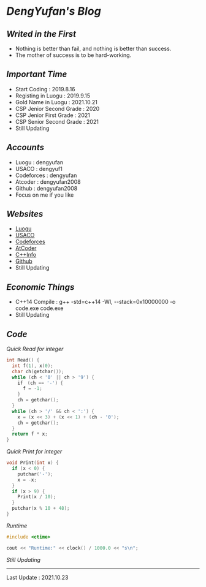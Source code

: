 # *DengYufan's Blog*

## *Writed in the First*
- Nothing is better than fail, and nothing is better than success.
- The mother of success is to be hard-working.

## *Important Time*
- Start Coding : 2019.8.16
- Registing in Luogu : 2019.9.15
- Gold Name in Luogu : 2021.10.21
- CSP Jenior Second Grade : 2020
- CSP Jenior First Grade : 2021
- CSP Senior Second Grade : 2021
- Still Updating

## *Accounts*
- Luogu : dengyufan
- USACO : dengyuf1
- Codeforces : dengyufan
- Atcoder : dengyufan2008
- Github : dengyufan2008
- Focus on me if you like

## *Websites*
- [Luogu](http://www.luogu.com.cn)
- [USACO](https://train.usaco.org)
- [Codeforces](https://codeforces.com)
- [AtCoder](https://atcoder.jp)
- [C++Info](https://zh.cppreference.com/w/%E9%A6%96%E9%A1%B5)
- [Github](https://github.com)
- Still Updating

## *Economic Things*
- C++14 Compile : g++ -std=c++14 -Wl, --stack=0x10000000 -o code.exe code.exe
- Still Updating

## *Code*
*Quick Read for integer*
```c++
int Read() {
  int f(1), x(0);
  char ch(getchar());
  while (ch < '0' || ch > '9') {
    if　(ch == '-') {
      f = -1;
    }
    ch = getchar();
  }
  while (ch > '/' && ch < ':') {
    x = (x << 3) + (x << 1) + (ch - '0');
    ch = getchar();
  }
  return f * x;
}
```
*Quick Print for integer*
```c++
void Print(int x) {
  if (x < 0) {
    putchar('-');
    x = -x;
  }
  if (x > 9) {
    Print(x / 10);
  }
  putchar(x % 10 + 48);
}
```
*Runtime*
```c++
#include <ctime>

cout << "Runtime:" << clock() / 1000.0 << "s\n";
```
*Still Updating*

- - - - - -

Last Update : 2021.10.23
